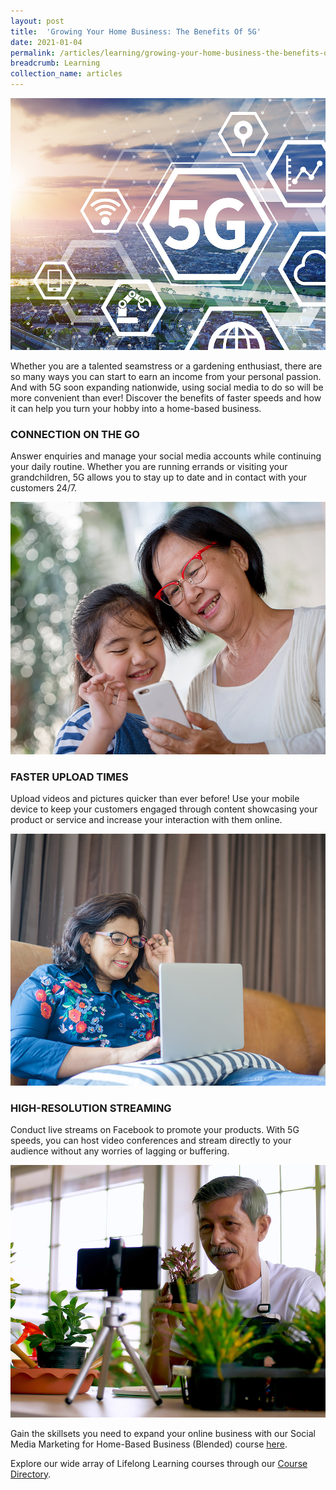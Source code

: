 ```yaml
---
layout: post
title:  'Growing Your Home Business: The Benefits Of 5G'
date: 2021-01-04
permalink: /articles/learning/growing-your-home-business-the-benefits-of-5g
breadcrumb: Learning
collection_name: articles
---
```

!['Growing Your Home Business: The Benefits Of 5G'](/images/content-articles/learning/growing-your-home-business-the-benefits-of-5g-img1.jpg)

Whether you are a talented seamstress or a gardening enthusiast, there are so many ways you can start to earn an income from your personal passion. And with 5G soon expanding nationwide, using social media to do so will be more convenient than ever! Discover the benefits of faster speeds and how it can help you turn your hobby into a home-based business.

### CONNECTION ON THE GO
Answer enquiries and manage your social media accounts while continuing your daily routine. Whether you are running errands or visiting your grandchildren, 5G allows you to stay up to date and in contact with your customers 24/7. 

!['Growing Your Home Business: The Benefits Of 5G'](/images/content-articles/learning/growing-your-home-business-the-benefits-of-5g-img2.jpg)

### FASTER UPLOAD TIMES
Upload videos and pictures quicker than ever before! Use your mobile device to keep your customers engaged through content showcasing your product or service and increase your interaction with them online. 

!['Growing Your Home Business: The Benefits Of 5G'](/images/content-articles/learning/growing-your-home-business-the-benefits-of-5g-img3.jpg)

### HIGH-RESOLUTION STREAMING
Conduct live streams on Facebook to promote your products. With 5G speeds, you can host video conferences and stream directly to your audience without any worries of lagging or buffering.

!['Growing Your Home Business: The Benefits Of 5G'](/images/content-articles/learning/growing-your-home-business-the-benefits-of-5g-img4.jpg)

Gain the skillsets you need to expand your online business with our Social Media Marketing for Home-Based Business (Blended) course [here](../../course-directory/lifelong-learning/#socialmediamarketingforhomebasedbusinessblendedcourses).

Explore our wide array of Lifelong Learning courses through our [Course Directory](../../course-directory/lifelong-learning/).